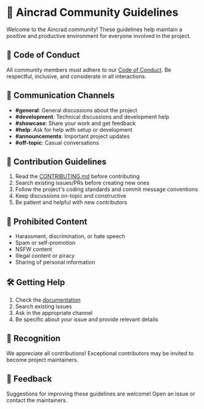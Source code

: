 # 🌟 Aincrad Community Guidelines

Welcome to the Aincrad community! These guidelines help maintain a positive and productive environment for everyone involved in the project.

## 📜 Code of Conduct

All community members must adhere to our [Code of Conduct](CODE_OF_CONDUCT.md). Be respectful, inclusive, and considerate in all interactions.

## 💬 Communication Channels

- **#general**: General discussions about the project
- **#development**: Technical discussions and development help
- **#showcase**: Share your work and get feedback
- **#help**: Ask for help with setup or development
- **#announcements**: Important project updates
- **#off-topic**: Casual conversations

## 🎯 Contribution Guidelines

1. Read the [CONTRIBUTING.md](CONTRIBUTING.md) before contributing
2. Search existing issues/PRs before creating new ones
3. Follow the project's coding standards and commit message conventions
4. Keep discussions on-topic and constructive
5. Be patient and helpful with new contributors

## 🚫 Prohibited Content

- Harassment, discrimination, or hate speech
- Spam or self-promotion
- NSFW content
- Illegal content or piracy
- Sharing of personal information

## 🛠️ Getting Help

1. Check the [documentation](https://mkworldwide.github.io/Aincrad/)
2. Search existing issues
3. Ask in the appropriate channel
4. Be specific about your issue and provide relevant details

## 🎉 Recognition

We appreciate all contributions! Exceptional contributors may be invited to become project maintainers.

## 📢 Feedback

Suggestions for improving these guidelines are welcome! Open an issue or contact the maintainers.
